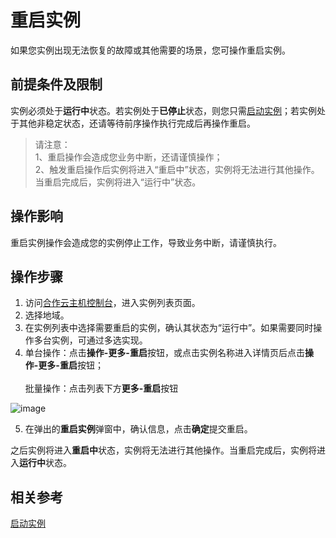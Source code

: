 # 重启实例

如果您实例出现无法恢复的故障或其他需要的场景，您可操作重启实例。

## 前提条件及限制

实例必须处于**运行中**状态。若实例处于**已停止**状态，则您只需[启动实例](Start-Instance.md)；若实例处于其他非稳定状态，还请等待前序操作执行完成后再操作重启。
	
> 请注意：
<br>1、重启操作会造成您业务中断，还请谨慎操作；
<br>2、触发重启操作后实例将进入“重启中”状态，实例将无法进行其他操作。当重启完成后，实例将进入“运行中”状态。

## 操作影响
重启实例操作会造成您的实例停止工作，导致业务中断，请谨慎执行。

## 操作步骤
1. 访问[合作云主机控制台](https://coccns-console.jdcloud.com/host/compute/list)，进入实例列表页面。
2. 选择地域。
3. 在实例列表中选择需要重启的实例，确认其状态为“运行中”。如果需要同时操作多台实例，可通过多选实现。
4. 单台操作：点击**操作-更多-重启**按钮，或点击实例名称进入详情页后点击**操作-更多-重启**按钮；<br>
<br>批量操作：点击列表下方**更多-重启**按钮

![image](https://user-images.githubusercontent.com/88134774/198039288-a04b33f1-7631-4bf0-ae1b-d9bb0229b822.png)


5. 在弹出的**重启实例**弹窗中，确认信息，点击**确定**提交重启。

之后实例将进入**重启中**状态，实例将无法进行其他操作。当重启完成后，实例将进入**运行中**状态。

## 相关参考

[启动实例](Start-Instance.md)
